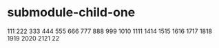 # submodule-child-one
111
222
333
444
555
666
777
888
999
1010
1111
1414
1515
1616
1717
1818
1919
2020
2121
22
